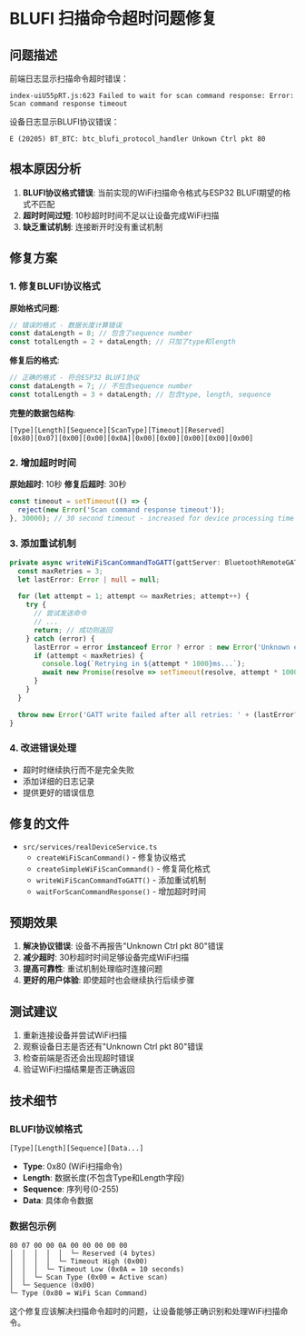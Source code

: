 # BLUFI 扫描命令超时问题修复

## 问题描述

前端日志显示扫描命令超时错误：
```
index-uiU55pRT.js:623 Failed to wait for scan command response: Error: Scan command response timeout
```

设备日志显示BLUFI协议错误：
```
E (20205) BT_BTC: btc_blufi_protocol_handler Unkown Ctrl pkt 80
```

## 根本原因分析

1. **BLUFI协议格式错误**: 当前实现的WiFi扫描命令格式与ESP32 BLUFI期望的格式不匹配
2. **超时时间过短**: 10秒超时时间不足以让设备完成WiFi扫描
3. **缺乏重试机制**: 连接断开时没有重试机制

## 修复方案

### 1. 修复BLUFI协议格式

**原始格式问题**:
```typescript
// 错误的格式 - 数据长度计算错误
const dataLength = 8; // 包含了sequence number
const totalLength = 2 + dataLength; // 只加了type和length
```

**修复后的格式**:
```typescript
// 正确的格式 - 符合ESP32 BLUFI协议
const dataLength = 7; // 不包含sequence number
const totalLength = 3 + dataLength; // 包含type, length, sequence
```

**完整的数据包结构**:
```
[Type][Length][Sequence][ScanType][Timeout][Reserved]
[0x80][0x07][0x00][0x00][0x0A][0x00][0x00][0x00][0x00][0x00]
```

### 2. 增加超时时间

**原始超时**: 10秒
**修复后超时**: 30秒

```typescript
const timeout = setTimeout(() => {
  reject(new Error('Scan command response timeout'));
}, 30000); // 30 second timeout - increased for device processing time
```

### 3. 添加重试机制

```typescript
private async writeWiFiScanCommandToGATT(gattServer: BluetoothRemoteGATTServer): Promise<void> {
  const maxRetries = 3;
  let lastError: Error | null = null;
  
  for (let attempt = 1; attempt <= maxRetries; attempt++) {
    try {
      // 尝试发送命令
      // ...
      return; // 成功则返回
    } catch (error) {
      lastError = error instanceof Error ? error : new Error('Unknown error');
      if (attempt < maxRetries) {
        console.log(`Retrying in ${attempt * 1000}ms...`);
        await new Promise(resolve => setTimeout(resolve, attempt * 1000));
      }
    }
  }
  
  throw new Error('GATT write failed after all retries: ' + (lastError?.message || 'Unknown error'));
}
```

### 4. 改进错误处理

- 超时时继续执行而不是完全失败
- 添加详细的日志记录
- 提供更好的错误信息

## 修复的文件

- `src/services/realDeviceService.ts`
  - `createWiFiScanCommand()` - 修复协议格式
  - `createSimpleWiFiScanCommand()` - 修复简化格式
  - `writeWiFiScanCommandToGATT()` - 添加重试机制
  - `waitForScanCommandResponse()` - 增加超时时间

## 预期效果

1. **解决协议错误**: 设备不再报告"Unknown Ctrl pkt 80"错误
2. **减少超时**: 30秒超时时间足够设备完成WiFi扫描
3. **提高可靠性**: 重试机制处理临时连接问题
4. **更好的用户体验**: 即使超时也会继续执行后续步骤

## 测试建议

1. 重新连接设备并尝试WiFi扫描
2. 观察设备日志是否还有"Unknown Ctrl pkt 80"错误
3. 检查前端是否还会出现超时错误
4. 验证WiFi扫描结果是否正确返回

## 技术细节

### BLUFI协议帧格式
```
[Type][Length][Sequence][Data...]
```

- **Type**: 0x80 (WiFi扫描命令)
- **Length**: 数据长度(不包含Type和Length字段)
- **Sequence**: 序列号(0-255)
- **Data**: 具体命令数据

### 数据包示例
```
80 07 00 00 0A 00 00 00 00 00
│  │  │  │  │  └─ Reserved (4 bytes)
│  │  │  │  └─ Timeout High (0x00)
│  │  │  └─ Timeout Low (0x0A = 10 seconds)
│  │  └─ Scan Type (0x00 = Active scan)
│  └─ Sequence (0x00)
└─ Type (0x80 = WiFi Scan Command)
```

这个修复应该解决扫描命令超时的问题，让设备能够正确识别和处理WiFi扫描命令。
